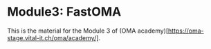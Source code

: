 # Module3: FastOMA

This is the material for the Module 3 of (OMA academy)[https://oma-stage.vital-it.ch/oma/academy/].


